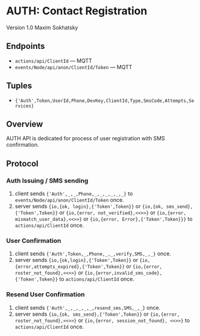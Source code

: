 AUTH: Contact Registration
==========================

Version 1.0 Maxim Sokhatsky

Endpoints
--------

* `actions/api/ClientId` — MQTT
* `events/Node/api/anon/ClientId/Token` — MQTT

Tuples
------

* `{'Auth',Token,UserId,Phone,DevKey,ClientId,Type,SmsCode,Attempts,Services}`

Overview
--------

AUTH API is dedicated for process of user registration with SMS confirmation.

Protocol
--------

### Auth Issuing / SMS sending

1. client sends `{'Auth',_,_,Phone,_,_,_,_,_,_}` to `events/Node/api/anon/ClientId/Token` once.
2. server sends `{io,{ok, login},{'Token',Token}}`
             or `{io,{ok, sms_send},{'Token',Token}}`
             or `{io,{error, not_verified},<<>>}`
             or `{io,{error, mismatch_user_data},<<>>}`
             or `{io,{error, Error},{'Token',Token}}}`
             to `actions/api/ClientId` once.

### User Confirmation

1. client sends `{'Auth',Token,_,Phone,_,_,verify,SMS,_,_}` once.
2. server sends `{io,{ok,login},{'Token',Token}}`
             or `{io,{error,attempts_expired},{'Token',Token}}`
             or `{io,{error, roster_not_found},<<>>}`
             or `{io,{error,invalid_sms_code}, {'Token',Token}}`
             to `actions/api/ClientId` once.

### Resend User Confirmation

1. client sends `{'Auth',_,_,_,_,_,resend_sms,SMS,_,_}` once.
2. server sends `{io,{ok, sms_send},{'Token',Token}}`
             or `{io,{error, roster_not_found},<<>>}`
             or `{io,{error, session_not_found}, <<>>}`
             to `actions/api/ClientId` once.
